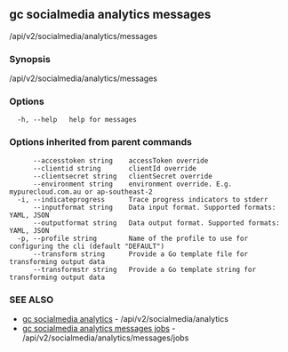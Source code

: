 ## gc socialmedia analytics messages

/api/v2/socialmedia/analytics/messages

### Synopsis

/api/v2/socialmedia/analytics/messages

### Options

```
  -h, --help   help for messages
```

### Options inherited from parent commands

```
      --accesstoken string    accessToken override
      --clientid string       clientId override
      --clientsecret string   clientSecret override
      --environment string    environment override. E.g. mypurecloud.com.au or ap-southeast-2
  -i, --indicateprogress      Trace progress indicators to stderr
      --inputformat string    Data input format. Supported formats: YAML, JSON
      --outputformat string   Data output format. Supported formats: YAML, JSON
  -p, --profile string        Name of the profile to use for configuring the cli (default "DEFAULT")
      --transform string      Provide a Go template file for transforming output data
      --transformstr string   Provide a Go template string for transforming output data
```

### SEE ALSO

* [gc socialmedia analytics](gc_socialmedia_analytics.html)	 - /api/v2/socialmedia/analytics
* [gc socialmedia analytics messages jobs](gc_socialmedia_analytics_messages_jobs.html)	 - /api/v2/socialmedia/analytics/messages/jobs


